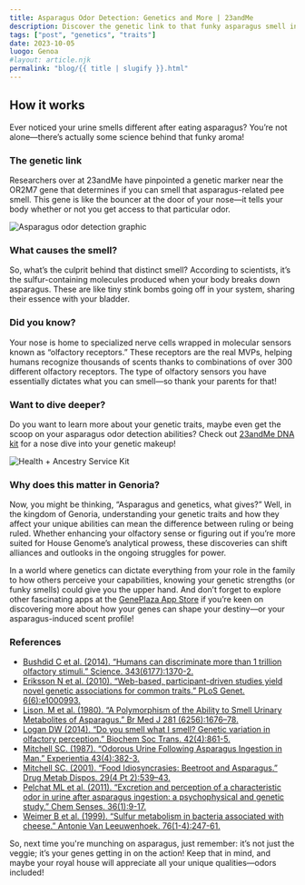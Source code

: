 ```yaml
---
title: Asparagus Odor Detection: Genetics and More | 23andMe
description: Discover the genetic link to that funky asparagus smell in your urine and how it all ties into your unique genetic traits.
tags: ["post", "genetics", "traits"]
date: 2023-10-05
luogo: Genoa
#layout: article.njk
permalink: "blog/{{ title | slugify }}.html"
---
```


## How it works

Ever noticed your urine smells different after eating asparagus? You’re not alone—there’s actually some science behind that funky aroma!

### The genetic link

Researchers over at 23andMe have pinpointed a genetic marker near the OR2M7 gene that determines if you can smell that asparagus-related pee smell. This gene is like the bouncer at the door of your nose—it tells your body whether or not you get access to that particular odor.

![Asparagus odor detection graphic](https://api.23andme.com/res/img/reports/hook/asparagus_metabolite_detection/svg/asparagus_metabolite_detection.e62414b65d87.svg)

### What causes the smell?

So, what’s the culprit behind that distinct smell? According to scientists, it’s the sulfur-containing molecules produced when your body breaks down asparagus. These are like tiny stink bombs going off in your system, sharing their essence with your bladder.

### Did you know?

Your nose is home to specialized nerve cells wrapped in molecular sensors known as “olfactory receptors.” These receptors are the real MVPs, helping humans recognize thousands of scents thanks to combinations of over 300 different olfactory receptors. The type of olfactory sensors you have essentially dictates what you can smell—so thank your parents for that!

### Want to dive deeper?

Do you want to learn more about your genetic traits, maybe even get the scoop on your asparagus odor detection abilities? Check out [23andMe DNA kit](https://www.23andme.com/dna-health-ancestry/) for a nose dive into your genetic makeup!

![Health + Ancestry Service Kit](https://pub-prd-seohub-us-west-2.s3.us-west-2.amazonaws.com/wp-content/uploads/sites/2/2022/03/HA-Kit-Image-1.png)

### Why does this matter in Genoria?

Now, you might be thinking, “Asparagus and genetics, what gives?” Well, in the kingdom of Genoria, understanding your genetic traits and how they affect your unique abilities can mean the difference between ruling or being ruled. Whether enhancing your olfactory sense or figuring out if you’re more suited for House Genome’s analytical prowess, these discoveries can shift alliances and outlooks in the ongoing struggles for power.

In a world where genetics can dictate everything from your role in the family to how others perceive your capabilities, knowing your genetic strengths (or funky smells) could give you the upper hand. And don’t forget to explore other fascinating apps at the [GenePlaza App Store](https://www.GenePlaza.com/app-store) if you’re keen on discovering more about how your genes can shape your destiny—or your asparagus-induced scent profile!

### References

- [Bushdid C et al. (2014). “Humans can discriminate more than 1 trillion olfactory stimuli.” Science. 343(6177):1370-2.](https://www.ncbi.nlm.nih.gov/pubmed/24653035)
- [Eriksson N et al. (2010). “Web-based, participant-driven studies yield novel genetic associations for common traits.” PLoS Genet. 6(6):e1000993.](https://www.ncbi.nlm.nih.gov/pubmed/20585627)
- [Lison, M et al. (1980). “A Polymorphism of the Ability to Smell Urinary Metabolites of Asparagus.” Br Med J 281 (6256):1676–78.](https://www.ncbi.nlm.nih.gov/pubmed/7448566)
- [Logan DW (2014). “Do you smell what I smell? Genetic variation in olfactory perception.” Biochem Soc Trans. 42(4):861-5.](https://www.ncbi.nlm.nih.gov/pubmed/25109969)
- [Mitchell SC. (1987). “Odorous Urine Following Asparagus Ingestion in Man.” Experientia 43(4):382-3.](https://www.ncbi.nlm.nih.gov/pubmed/3569485)
- [Mitchell SC. (2001). “Food Idiosyncrasies: Beetroot and Asparagus.” Drug Metab Dispos. 29(4 Pt 2):539–43.](https://www.ncbi.nlm.nih.gov/pubmed/11259347)
- [Pelchat ML et al. (2011). “Excretion and perception of a characteristic odor in urine after asparagus ingestion: a psychophysical and genetic study.” Chem Senses. 36(1):9-17.](https://www.ncbi.nlm.nih.gov/pubmed/20876394)
- [Weimer B et al. (1999). “Sulfur metabolism in bacteria associated with cheese.” Antonie Van Leeuwenhoek. 76(1-4):247-61.](https://www.ncbi.nlm.nih.gov/pubmed/10532382)

So, next time you're munching on asparagus, just remember: it’s not just the veggie; it’s your genes getting in on the action! Keep that in mind, and maybe your royal house will appreciate all your unique qualities—odors included!